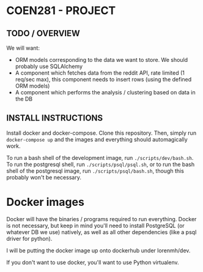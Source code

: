 # COEN281 - PROJECT

## TODO / OVERVIEW
We will want:

* ORM models corresponding to the data we want to store. We should probably use SQLAlchemy
* A component which fetches data from the reddit API, rate limited (1 req/sec max), this component needs to insert rows (using the defined ORM models)
* A component which performs the analysis / clustering based on data in the DB

## INSTALL INSTRUCTIONS
Install docker and docker-compose.
Clone this repository.
Then, simply run `docker-compose up` and the images and everything should automagically work.

To run a bash shell of the development image, run `./scripts/dev/bash.sh`.
To run the postgresql shell, run `./scripts/psql/psql.sh`, or to run the bash shell of the postgresql image, run `./scripts/psql/bash.sh`, though this probably won't be necessary.

# Docker images
Docker will have the binaries / programs required to run everything. Docker is not necessary, but keep in mind you'll need to install PostgreSQL (or whatever DB we use) natively, as well as all other dependencies (like a psql driver for python).

I will be putting the docker image up onto dockerhub under lorenmh/dev.

If you don't want to use docker, you'll want to use Python virtualenv.
